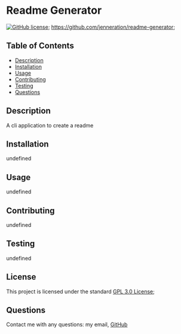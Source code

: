 
# Readme Generator

[![GitHub license](https://img.shields.io/badge/license-GPL-3.0-blue.svg)](https://opensource.org/licenses/GPL-3.0);
https://github.com/jenneration/readme-generator;


## Table of Contents
- [Description](#description)
- [Installation](#installation)
- [Usage](#usage)
- [Contributing](#contributing)
- [Testing](#testing)
- [Questions](#questions)

## Description
A cli application to create a readme

## Installation
undefined

## Usage
undefined

## Contributing
undefined

## Testing
undefined

## License

This project is licensed under the standard [GPL 3.0 License](https://opensource.org/licenses/GPL-3.0);

## Questions
Contact me with any questions: my email, [GitHub](https://github.com/jenneration)

